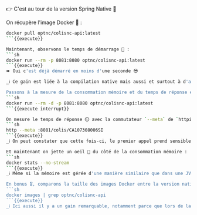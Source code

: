 👉 C'est au tour de la version Spring Native 🥳

On récupère l'image Docker 🐬 : 
```sh
docker pull optnc/colisnc-api:latest
```{{execute}}

Maintenant, observons le temps de démarrage 🧐 : 
```sh
docker run --rm -p 8081:8080 optnc/colisnc-api:latest
```{{execute}}
⏩ Oui c'est déjà démarré en moins d'une seconde 😎

_ℹ️ Ce gain est liée à la compilation native mais aussi et surtout à d'autres optimisations comme le fait de ne garder que le code qui est réellement utilisée et qu'il n'y ait plus d'instropection, ces optimisations sont d'autant plus visibles sur des applications Spring Boot_

Passons à la mesure de la consommation mémoire et du temps de réponse en relançant l'application en _background_ (`-d`) :
```sh
docker run --rm -d -p 8081:8080 optnc/colisnc-api:latest
```{{execute interrupt}}

On mesure le temps de réponse ⏲️ avec la commutateur `--meta` de `httpie` :
```sh
http --meta :8081/colis/CA107308006SI
```{{execute}}
_ℹ️ On peut constater que cette fois-ci, le premier appel prend sensiblement le même temps que les suivants, la raison est que cette fois-ci la compilation est dite "en avance de phase" ([**A**head **O**f **T**ime / AOT](https://www.graalvm.org/native-image/)) par opposition au JIT de la JVM_

Et maintenant on jette un oeil 👀 du côté de la consommation mémoire : 
```sh
docker stats --no-stream
```{{execute}}
_ℹ️ Même si la mémoire est gérée d'une manière similaire que dans une JVM (Garbage Collector), le runtime Java intégré dans le binaire est tout de même plus léger ce qui explique la consommation mémoire amoindrie_ 

En bonus 🎖️, comparons la taille des images Docker entre la version native et la version classique (image taggée en `latest-jvm`) :
```sh
docker images | grep optnc/colisnc-api
```{{execute}}
_ℹ️ Ici aussi il y a un gain remarquable, notamment parce que lors de la compilation en natif, le code non exécuté n'est pas intégré dans le binaire_
